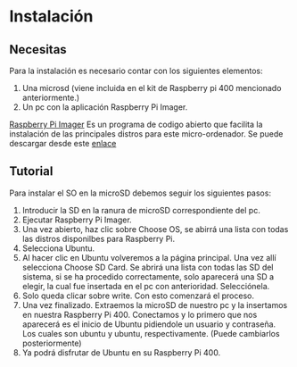 # Instalación

## Necesitas

Para la instalación es necesario contar con los siguientes elementos:
1. Una microsd (viene incluida en el kit de Raspberry pi 400 mencionado anteriormente.)
2. Un pc con la aplicación Raspberry Pi Imager.

[Raspberry Pi Imager](https://github.com/rubenamadoc/Proyecto/blob/4e8baa3837783e2271149c33f1ff9b566f3b353d/imagenes/RPI_intro-e1583228263677.png) Es un programa de codigo abierto que facilita la instalación de las principales distros para este micro-ordenador. Se puede descargar desde este [enlace](https://www.raspberrypi.com/software/)

## Tutorial

Para instalar el SO en la microSD debemos seguir los siguientes pasos:

1. Introducir la SD en la ranura de microSD correspondiente del pc.
2. Ejecutar Raspberry Pi Imager.
3. Una vez abierto, haz clic sobre Choose OS, se abirrá una lista con todas las distros disponilbes para Raspberry Pi.
4. Selecciona Ubuntu.
5. Al hacer clic en Ubuntu volveremos a la página principal. Una vez allí selecciona Choose SD Card. Se abrirá una lista con todas las SD del sistema, si se ha procedido correctamente, solo aparecerá una SD a elegir, la cual fue insertada en el pc con anterioridad. Selecciónela.
6. Solo queda clicar sobre write. Con esto comenzará el proceso.
7. Una vez finalizado. Extraemos la microSD de nuestro pc y la insertamos en nuestra Raspberry Pi 400. Conectamos y lo primero que nos aparecerá es el inicio de Ubuntu pidiendole un usuario y contraseña. Los cuales son ubuntu y ubuntu, respectivamente. (Puede cambiarlos posteriormente)
8. Ya podrá disfrutar de Ubuntu en su Raspberry Pi 400.
